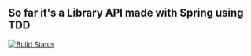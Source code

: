 ## So far it's a Library API made with Spring using TDD


[![Build Status](https://app.travis-ci.com/guilhermestella/library-api.svg?branch=main)](https://app.travis-ci.com/guilhermestella/library-api)
